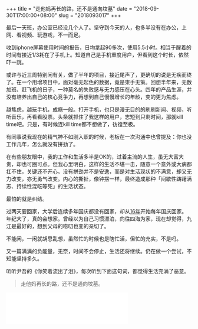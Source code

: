 +++
title = "走他妈再长的路，还不是通向坟墓"
date = "2018-09-30T17:00:00+08:00"
slug = "2018093017"
+++

最后一天班，办公室已经没几个人了。坚守到今天的人，也多半没有在办公，上网、看视频、玩游戏，不一而足。

收到iphone屏幕使用时间的报告，日均拿起90多次，使用5.5小时。相当于醒着的时间有接近1/3耗在了手机上。知道自己是手机重度用户，但看到这个时长，依然吓一跳。

或许与近三周特别闲有关，做了半年的项目，接近尾声了，更确切的说是无疾而终了。在一个用增项目中，面对毫无起色的数据，竟是束手无策。回想半年来，无数加班、赶飞机的日子，一种莫名的失败感与无力感压在心头。四年的产品生涯，并没有培养出自己的核心竞争力，再想到自己慢慢增长的年龄，变的更为焦虑。

越焦虑，越玩手机，成瘾一般。打开手机，也只是漫无目的的刷刷新闻、视频，听听音乐，再看看股票。头条就抓住了我这样的用户，志短到只剩时间，那就kill time吧。只是，有时候连kill time都不想做了，彷徨至极。

有同事说我现在的精气神不如刚入职的时候，老板在一次沟通中也曾提及：你也没工作几年，怎么就没有拼劲了。

在有些朋友眼中，我的工作和生活多半是OK的，过着主流的人生，虽无大富大贵，却也可圈可点。但我心里明白，这样的生活不堪一击，随意一个意外或大病都扛不住，关键还不开心。没有拼劲并不是安逸，而是对生活现状的不满意，却又无力改变，亦无勇气改变。内心的撕扯，像钟摆一样，最终造成那种「间歇性踌躇满志、持续性混吃等死」的生活状态。

最怕的就是纠结。

过两天要回家，大学后连续多年国庆都没有回家，却从[16年](/blog/2016100921.html)开始每年国庆回家。年纪大了，真的会想家。曾经以为自己习惯漂泊，向往四海为家，现在却觉得，九江是最好的，想到父母的唠叨也变的亲切了。

不能闲，一闲就胡思乱想，虽然忙的时候也是瞎忙活，但忙的充实，不是吗。

又一篇满满的负能量，无奈，时间不会停止，生活还将继续。仍在做一个尝试，不知能坚持多久。

听听尹吾的《你笑着流出了泪》，每次听到下面这句词，都觉得生活充满了恶意。

> 走他妈再长的路，还不是通向坟墓。

<iframe frameborder="no" border="0" marginwidth="0" marginheight="0" width=330 height=86 src="//music.163.com/outchain/player?type=2&id=176056&auto=0&height=66"></iframe>


